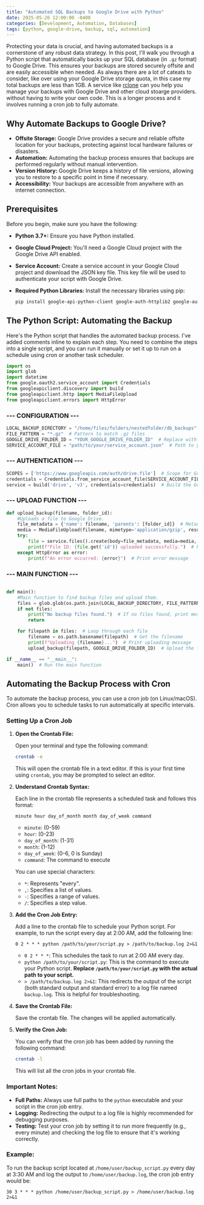 ```yaml
---
title: "Automated SQL Backups to Google Drive with Python"
date: 2025-05-26 12:00:00 -0400
categories: [Development, Automation, Databases]
tags: [python, google-drive, backup, sql, automation]
---
```


Protecting your data is crucial, and having automated backups is a cornerstone of any robust data strategy. In this post, I'll walk you through a Python script that automatically backs up your SQL database (in `.gz` format) to Google Drive. This ensures your backups are stored securely offsite and are easily accessible when needed.  As always there are a lot of cateats to consider, like over using your Google Drive storage quota, in this case my total backups are less than 1GB.  A service like [rclone](https://rclone.org/) can you help you manage your backups with Google Drive and other cloud stoarge providers. without having to write your own code. This is a longer process and it involves running a cron job to fully automate. 


## Why Automate Backups to Google Drive?

*   **Offsite Storage:** Google Drive provides a secure and reliable offsite location for your backups, protecting against local hardware failures or disasters.
*   **Automation:** Automating the backup process ensures that backups are performed regularly without manual intervention.
*   **Version History:** Google Drive keeps a history of file versions, allowing you to restore to a specific point in time if necessary.
*   **Accessibility:** Your backups are accessible from anywhere with an internet connection.

## Prerequisites

Before you begin, make sure you have the following:

*   **Python 3.7+:** Ensure you have Python installed.
*   **Google Cloud Project:** You'll need a Google Cloud project with the Google Drive API enabled.
*   **Service Account:** Create a service account in your Google Cloud project and download the JSON key file. This key file will be used to authenticate your script with Google Drive.
*   **Required Python Libraries:** Install the necessary libraries using pip:

    ```bash
    pip install google-api-python-client google-auth-httplib2 google-auth-oauthlib
    ```

## The Python Script: Automating the Backup

Here's the Python script that handles the automated backup process. I've added comments inline to explain each step.  You need to combine the steps into a single script, and you can run it manually or set it up to run on a schedule using cron or another task scheduler.

```python
import os
import glob
import datetime
from google.oauth2.service_account import Credentials
from googleapiclient.discovery import build
from googleapiclient.http import MediaFileUpload
from googleapiclient.errors import HttpError
``` 
### --- CONFIGURATION ---
```python
LOCAL_BACKUP_DIRECTORY = "/home/files/folders/nestedfolder/db_backups"  # Directory containing .gz backups
FILE_PATTERN = "*.gz"  # Pattern to match .gz files
GOOGLE_DRIVE_FOLDER_ID = "YOUR_GOOGLE_DRIVE_FOLDER_ID"  # Replace with your Google Drive folder ID
SERVICE_ACCOUNT_FILE = "path/to/your/service_account.json"  # Path to your service account key file
``` 

### --- AUTHENTICATION ---
```python
SCOPES = ['https://www.googleapis.com/auth/drive.file']  # Scope for Google Drive access
credentials = Credentials.from_service_account_file(SERVICE_ACCOUNT_FILE, scopes=SCOPES)  # Authenticate with service account
service = build('drive', 'v3', credentials=credentials)  # Build the Google Drive service
``` 

### --- UPLOAD FUNCTION ---

```python
def upload_backup(filename, folder_id):
    #Uploads a file to Google Drive.
    file_metadata = {'name': filename, 'parents': [folder_id]}  # Metadata for the file
    media = MediaFileUpload(filename, mimetype='application/gzip', resumable=True)  # File to upload
    try:
        file = service.files().create(body=file_metadata, media=media, fields='id').execute()  # Upload the file
        print(f"File ID: {file.get('id')} uploaded successfully.")  # Print success message
    except HttpError as error:
        print(f"An error occurred: {error}")  # Print error message
``` 

### --- MAIN FUNCTION ---

```python   

def main():
    #Main function to find backup files and upload them.
    files = glob.glob(os.path.join(LOCAL_BACKUP_DIRECTORY, FILE_PATTERN))  # Find all .gz files
    if not files:
        print("No backup files found.")  # If no files found, print message
        return

    for filepath in files:  # Loop through each file
        filename = os.path.basename(filepath)  # Get the filename
        print(f"Uploading {filename}...")  # Print uploading message
        upload_backup(filepath, GOOGLE_DRIVE_FOLDER_ID)  # Upload the file

if __name__ == "__main__":
    main()  # Run the main function

```

## Automating the Backup Process with Cron

To automate the backup process, you can use a cron job (on Linux/macOS). Cron allows you to schedule tasks to run automatically at specific intervals.

### Setting Up a Cron Job

1.  **Open the Crontab File:**

    Open your terminal and type the following command:

    ```bash
    crontab -e
    ```

    This will open the crontab file in a text editor. If this is your first time using `crontab`, you may be prompted to select an editor.

2.  **Understand Crontab Syntax:**

    Each line in the crontab file represents a scheduled task and follows this format:

    ```
    minute hour day_of_month month day_of_week command
    ```

    *   `minute`: (0-59)
    *   `hour`: (0-23)
    *   `day_of_month`: (1-31)
    *   `month`: (1-12)
    *   `day_of_week`: (0-6, 0 is Sunday)
    *   `command`: The command to execute

    You can use special characters:

    *   `*`: Represents "every".
    *   `,`: Specifies a list of values.
    *   `-`: Specifies a range of values.
    *   `/`: Specifies a step value.

3.  **Add the Cron Job Entry:**

    Add a line to the crontab file to schedule your Python script. For example, to run the script every day at 2:00 AM, add the following line:

    ```
    0 2 * * * python /path/to/your/script.py > /path/to/backup.log 2>&1
    ```

    *   `0 2 * * *`: This schedules the task to run at 2:00 AM every day.
    *   `python /path/to/your/script.py`: This is the command to execute your Python script.  **Replace `/path/to/your/script.py` with the actual path to your script.**
    *   `> /path/to/backup.log 2>&1`: This redirects the output of the script (both standard output and standard error) to a log file named `backup.log`.  This is helpful for troubleshooting.

4.  **Save the Crontab File:**

    Save the crontab file. The changes will be applied automatically.

5.  **Verify the Cron Job:**

    You can verify that the cron job has been added by running the following command:

    ```bash
    crontab -l
    ```

    This will list all the cron jobs in your crontab file.

### Important Notes:

*   **Full Paths:** Always use full paths to the `python` executable and your script in the cron job entry.
*   **Logging:** Redirecting the output to a log file is highly recommended for debugging purposes.
*   **Testing:** Test your cron job by setting it to run more frequently (e.g., every minute) and checking the log file to ensure that it's working correctly.

### Example:

To run the backup script located at `/home/user/backup_script.py` every day at 3:30 AM and log the output to `/home/user/backup.log`, the cron job entry would be:

```
30 3 * * * python /home/user/backup_script.py > /home/user/backup.log 2>&1
```


